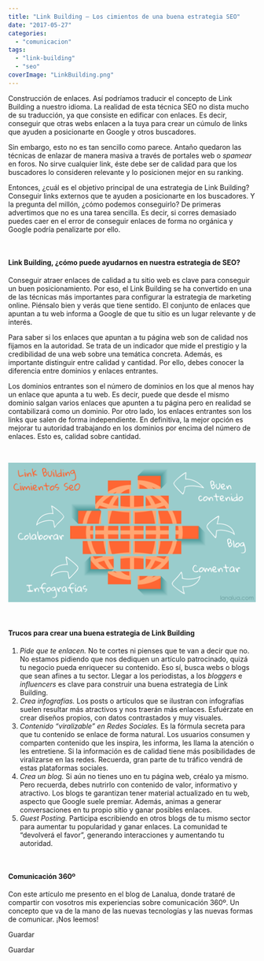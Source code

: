 ```yaml
---
title: "Link Building – Los cimientos de una buena estrategia SEO"
date: "2017-05-27"
categories: 
  - "comunicacion"
tags: 
  - "link-building"
  - "seo"
coverImage: "LinkBuilding.png"
---
```


Construcción de enlaces. Así podríamos traducir el concepto de Link Building a nuestro idioma. La realidad de esta técnica SEO no dista mucho de su traducción, ya que consiste en edificar con enlaces. Es decir, conseguir que otras webs enlacen a la tuya para crear un cúmulo de links que ayuden a posicionarte en Google y otros buscadores.

Sin embargo, esto no es tan sencillo como parece. Antaño quedaron las técnicas de enlazar de manera masiva a través de portales web o _spamear_ en foros. No sirve cualquier link, éste debe ser de calidad para que los buscadores lo consideren relevante y lo posicionen mejor en su ranking.

Entonces, ¿cuál es el objetivo principal de una estrategia de Link Building? Conseguir links externos que te ayuden a posicionarte en los buscadores. Y la pregunta del millón, ¿cómo podemos conseguirlo? De primeras advertimos que no es una tarea sencilla. Es decir, si corres demasiado puedes caer en el error de conseguir enlaces de forma no orgánica y Google podría penalizarte por ello.

 

#### Link Building, ¿cómo puede ayudarnos en nuestra estrategia de SEO?

Conseguir atraer enlaces de calidad a tu sitio web es clave para conseguir un buen posicionamiento. Por eso, el Link Building se ha convertido en una de las técnicas más importantes para configurar la estrategia de marketing online. Piénsalo bien y verás que tiene sentido. El conjunto de enlaces que apuntan a tu web informa a Google de que tu sitio es un lugar relevante y de interés.

Para saber si los enlaces que apuntan a tu página web son de calidad nos fijamos en la autoridad. Se trata de un indicador que mide el prestigio y la credibilidad de una web sobre una temática concreta. Además, es importante distinguir entre calidad y cantidad. Por ello, debes conocer la diferencia entre dominios y enlaces entrantes.

Los dominios entrantes son el número de dominios en los que al menos hay un enlace que apunta a tu web. Es decir, puede que desde el mismo dominio salgan varios enlaces que apunten a tu página pero en realidad se contabilizará como un dominio. Por otro lado, los enlaces entrantes son los links que salen de forma independiente. En definitiva, la mejor opción es mejorar tu autoridad trabajando en los dominios por encima del número de enlaces. Esto es, calidad sobre cantidad.

 

![Link Building](/images/LinkBuilding.png)

 

#### Trucos para crear una buena estrategia de Link Building

1. _Pide que te enlacen._ No te cortes ni pienses que te van a decir que no. No estamos pidiendo que nos dediquen un artículo patrocinado, quizá tu negocio pueda enriquecer su contenido. Eso sí, busca webs o blogs que sean afines a tu sector. Llegar a los periodistas, a los _bloggers_ e _influencers_ es clave para construir una buena estrategia de Link Building.
2. _Crea infografías._ Los posts o artículos que se ilustran con infografías suelen resultar más atractivos y nos traerán más enlaces. Esfuérzate en crear diseños propios, con datos contrastados y muy visuales.
3. _Contenido “viralizable” en Redes Sociales._ Es la fórmula secreta para que tu contenido se enlace de forma natural. Los usuarios consumen y comparten contenido que les inspira, les informa, les llama la atención o les entretiene. Si la información es de calidad tiene más posibilidades de viralizarse en las redes. Recuerda, gran parte de tu tráfico vendrá de estas plataformas sociales.
4. _Crea un blog._ Si aún no tienes uno en tu página web, créalo ya mismo. Pero recuerda, debes nutrirlo con contenido de valor, informativo y atractivo. Los blogs te garantizan tener material actualizado en tu web, aspecto que Google suele premiar. Además, animas a generar conversaciones en tu propio sitio y ganar posibles enlaces.
5. _Guest Posting._ Participa escribiendo en otros blogs de tu mismo sector para aumentar tu popularidad y ganar enlaces. La comunidad te “devolverá el favor”, generando interacciones y aumentando tu autoridad.

 

#### Comunicación 360º

Con este artículo me presento en el blog de Lanalua, donde trataré de compartir con vosotros mis experiencias sobre comunicación 360º. Un concepto que va de la mano de las nuevas tecnologías y las nuevas formas de comunicar. ¡Nos leemos!

Guardar

Guardar
